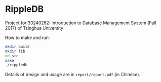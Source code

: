 # RippleDB

Project for 30240262: Introduction to Database Management System (Fall 2017) of Tsinghua University

How to make and run:

```bash
mkdir build
mkdir lib
cd src
make
./rippledb
```

Details of design and usage are in `report/report.pdf` (in Chinese).